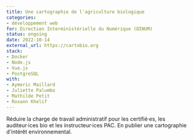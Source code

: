 ```yaml
---
title: Une cartographie de l'agriculture biologique
categories:
- développement web
for: Direction Interministérielle du Numérique (DINUM)
status: ongoing
date: 2022-10-14
external_url: https://cartobio.org
stack:
- Docker
- Node.js
- Vue.js
- PostgreSQL
with:
- Aymeric Maillard
- Juliette Palumbo
- Mathilde Petit
- Roxann Khelif
---
```


Réduire la charge de travail administratif pour les certifié·es, les auditeur·ices bio et les instructeur·ices PAC. En publier une cartographie d'intérêt environnemental.
